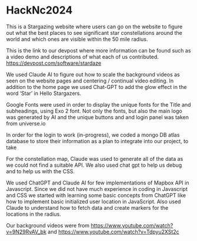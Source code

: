 # HackNc2024
This is a Stargazing website where users can go on the website to figure out what the best places to see significant star constellations around the world and which ones are visible within the 50 mile radius.


This is the link to our devpost where more information can be found such as a video demo and descriptions of what each of us contributed.
https://devpost.com/software/stardaze

We used Claude AI to figure out how to scale the background videos as seen on the website pages and centering / continual video editing. In addition to the home page we used Chat-GPT to add the glow effect in the word ‘Star’ in Hello Stargazers.

Google Fonts were used in order to display the unique fonts for the Title and subheadings, using Exo 2 font. Not only the fonts, but also the main logo was generated by AI and the unique buttons and and login panel was taken from universe.io 

In order for the login to work (in-progress), we coded a mongo DB atlas database to store their information as a plan to integrate into our project, to take 

For the constellation map, Claude was used to generate all of the data as we could not find a suitable API. We also used chat gpt to help us debug and to help us with the CSS. 

We used ChatGPT and Claude AI for few implementations of Mapbox API in Javascript. Since we did not have much experience in coding in Javascript and CSS we started with learning some basic concepts from ChatGPT like how to implement basic initialized user location in JavaScript. Also used Claude to understand how to fetch data and create markers for the locations in the radius.

Our background videos were from https://www.youtube.com/watch?v=9N29RvAV_bk and https://www.youtube.com/watch?v=Tdpyu2XSt2c
